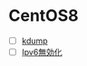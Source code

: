 # CentOS8
- [ ] [kdump](https://github.com/thetaru/memorandum/edit/master/OS/Linux/CentOS8/kdump)
- [ ] [Ipv6無効化](https://github.com/thetaru/memorandum/edit/master/OS/Linux/CentOS8/Ipv6無効化)
